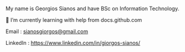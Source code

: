 My name is Georgios Sianos and have BSc on Information Technology.

🌱 I’m currently learning with help from docs.github.com

Email : sianosgiorgos@gmail.com

LinkedIn : https://www.linkedin.com/in/giorgos-sianos/
